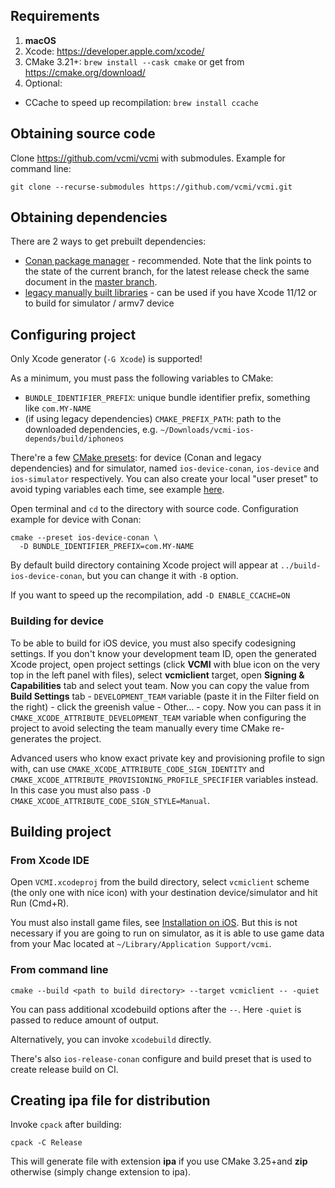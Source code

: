 ## Requirements

1. **macOS**
2. Xcode: <https://developer.apple.com/xcode/>
3. CMake 3.21+: `brew install --cask cmake` or get from <https://cmake.org/download/>
4. Optional:
  - CCache to speed up recompilation: `brew install ccache`

## Obtaining source code

Clone <https://github.com/vcmi/vcmi> with submodules. Example for command line:

```
git clone --recurse-submodules https://github.com/vcmi/vcmi.git
```

## Obtaining dependencies

There are 2 ways to get prebuilt dependencies:

- [Conan package manager](./Conan.md) - recommended. Note that the link points to the state of the current branch, for the latest release check the same document in the [master branch](https://github.com/vcmi/vcmi/blob/master/docs/developers/Сonan.md).
- [legacy manually built libraries](https://github.com/vcmi/vcmi-ios-deps) - can be used if you have Xcode 11/12 or to build for simulator / armv7 device

## Configuring project

Only Xcode generator (`-G Xcode`) is supported!

As a minimum, you must pass the following variables to CMake:

- `BUNDLE_IDENTIFIER_PREFIX`: unique bundle identifier prefix, something like `com.MY-NAME`
- (if using legacy dependencies) `CMAKE_PREFIX_PATH`: path to the downloaded dependencies, e.g. `~/Downloads/vcmi-ios-depends/build/iphoneos`

There're a few [CMake presets](https://cmake.org/cmake/help/latest/manual/cmake-presets.7.html): for device (Conan and legacy dependencies) and for simulator, named `ios-device-conan`, `ios-device` and `ios-simulator` respectively. You can also create your local "user preset" to avoid typing variables each time, see example [here](https://gist.github.com/kambala-decapitator/59438030c34b53aed7d3895aaa48b718).

Open terminal and `cd` to the directory with source code. Configuration example for device with Conan:

```
cmake --preset ios-device-conan \
  -D BUNDLE_IDENTIFIER_PREFIX=com.MY-NAME
```

By default build directory containing Xcode project will appear at `../build-ios-device-conan`, but you can change it with `-B` option.

If you want to speed up the recompilation, add `-D ENABLE_CCACHE=ON`

### Building for device

To be able to build for iOS device, you must also specify codesigning settings. If you don't know your development team ID, open the generated Xcode project, open project settings (click **VCMI** with blue icon on the very top in the left panel with files), select **vcmiclient** target, open **Signing & Capabilities** tab and select yout team. Now you can copy the value from **Build Settings** tab - `DEVELOPMENT_TEAM` variable (paste it in the Filter field on the right) - click the greenish value - Other... - copy. Now you can pass it in `CMAKE_XCODE_ATTRIBUTE_DEVELOPMENT_TEAM` variable when configuring the project to avoid selecting the team manually every time CMake re-generates the project.

Advanced users who know exact private key and provisioning profile to sign with, can use `CMAKE_XCODE_ATTRIBUTE_CODE_SIGN_IDENTITY` and `CMAKE_XCODE_ATTRIBUTE_PROVISIONING_PROFILE_SPECIFIER` variables instead. In this case you must also pass `-D CMAKE_XCODE_ATTRIBUTE_CODE_SIGN_STYLE=Manual`.

## Building project

### From Xcode IDE

Open `VCMI.xcodeproj` from the build directory, select `vcmiclient` scheme (the only one with nice icon) with your destination device/simulator and hit Run (Cmd+R).

You must also install game files, see [Installation on iOS](../players/Installation_iOS.md). But this is not necessary if you are going to run on simulator, as it is able to use game data from your Mac located at `~/Library/Application Support/vcmi`.

### From command line

```
cmake --build <path to build directory> --target vcmiclient -- -quiet
```

You can pass additional xcodebuild options after the `--`. Here `-quiet` is passed to reduce amount of output.

Alternatively, you can invoke `xcodebuild` directly.

There's also `ios-release-conan` configure and build preset that is used to create release build on CI.

## Creating ipa file for distribution

Invoke `cpack` after building:

`cpack -C Release`

This will generate file with extension **ipa** if you use CMake 3.25+and **zip** otherwise (simply change extension to ipa).
